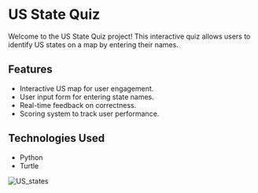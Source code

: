 # US State Quiz

Welcome to the US State Quiz project! This interactive quiz allows users to identify US states on a map by entering their names.

## Features

- Interactive US map for user engagement.
- User input form for entering state names.
- Real-time feedback on correctness.
- Scoring system to track user performance.

## Technologies Used

- Python
- Turtle

![US_states](https://github.com/jeevan-d-m/STATES_OF_US/assets/96460761/4bbad0de-c921-4f32-8c6f-52f116bd42c5)
